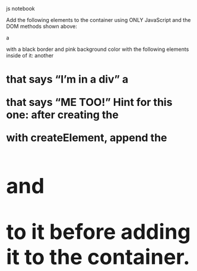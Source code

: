 js notebook

Add the following elements to the container using ONLY
 JavaScript and the DOM methods shown above:

<!-- a <p> with red text that says “Hey I’m red!” -->
<!-- an <h3> with blue text that says “I’m a blue h3!” -->
a <div> with a black border and pink background color 
with the following elements inside of it:
another <h1> that says “I’m in a div”
a <p> that says “ME TOO!”
Hint for this one: after creating the
 <div> with createElement, append the <h1> and <p>
  to it before adding it to the container.